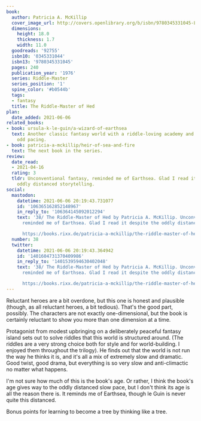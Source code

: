 ```yaml
---
book:
  author: Patricia A. McKillip
  cover_image_url: http://covers.openlibrary.org/b/isbn/9780345331045-L.jpg
  dimensions:
    height: 18.0
    thickness: 1.7
    width: 11.0
  goodreads: '92755'
  isbn10: '0345331044'
  isbn13: '9780345331045'
  pages: 240
  publication_year: '1976'
  series: Riddle-Master
  series_position: '1'
  spine_color: '#b0544b'
  tags:
  - fantasy
  title: The Riddle-Master of Hed
plan:
  date_added: 2021-06-06
related_books:
- book: ursula-k-le-guin/a-wizard-of-earthsea
  text: Another classic fantasy world with a riddle-loving academy and a similarly
    odd pacing.
- book: patricia-a-mckillip/heir-of-sea-and-fire
  text: The next book in the series.
review:
  date_read:
  - 2021-04-16
  rating: 3
  tldr: Unconventional fantasy, reminded me of Earthsea. Glad I read it despite the
    oddly distanced storytelling.
social:
  mastodon:
    datetime: 2021-06-06 20:19:43.731077
    id: '106365162852148967'
    in_reply_to: '106364145092012294'
    text: '38/ The Riddle-Master of Hed by Patricia A. McKillip. Unconventional fantasy,
      reminded me of Earthsea. Glad I read it despite the oddly distanced storytelling.

      https://books.rixx.de/patricia-a-mckillip/the-riddle-master-of-hed/ #rixxReads'
  number: 38
  twitter:
    datetime: 2021-06-06 20:19:43.364942
    id: '1401604731370409986'
    in_reply_to: '1401539594630402048'
    text: '38/ The Riddle-Master of Hed by Patricia A. McKillip. Unconventional fantasy,
      reminded me of Earthsea. Glad I read it despite the oddly distanced storytelling.

      https://books.rixx.de/patricia-a-mckillip/the-riddle-master-of-hed/'
---
```


Reluctant heroes are a bit overdone, but this one is honest and plausible (though, as all reluctant heroes, a bit
tedious). That's the good part, possibly. The characters are not exactly one-dimensional, but the book is certainly
reluctant to show you more than one dimension at a time.

Protagonist from modest upbringing on a deliberately peaceful fantasy island sets out to solve riddles that this world
is structured around.  (The riddles are a very strong choice both for style and for world-building. I enjoyed them
throughout the trilogy). He finds out that the world is not run the way he thinks it is, and it's all a mix of extremely
slow and dramatic. Good twist, good drama, but everything is so very slow and anti-climactic no matter what
happens.

I'm not sure how much of this is the book's age. Or rather, I think the book's age gives way to the oddly distanced slow
pace, but I don't think its age is all the reason there is. It reminds me of Earthsea, though le Guin is never quite
this distanced.

Bonus points for learning to become a tree by thinking like a tree.
